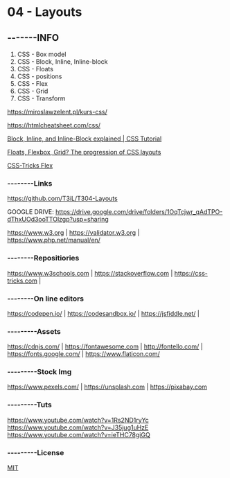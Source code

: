 # 04 - Layouts

## -------INFO

1. CSS - Box model
2. CSS - Block, Inline, Inline-block
3. CSS - Floats
4. CSS - positions
5. CSS - Flex
6. CSS - Grid
7. CSS - Transform



https://miroslawzelent.pl/kurs-css/

https://htmlcheatsheet.com/css/

[Block, Inline, and Inline-Block explained | CSS Tutorial](https://youtu.be/x_i2gga-sYg)

[Floats, Flexbox, Grid? The progression of CSS layouts](https://youtu.be/R7gqJkdc5dM)

[CSS-Tricks Flex](https://css-tricks.com/snippets/css/a-guide-to-flexbox/)

### --------Links
https://github.com/T3iL/T304-Layouts

GOOGLE DRIVE: https://drive.google.com/drive/folders/1OqTcjwr_qAdTPO-dThxUOd3ooTTOlzgp?usp=sharing

https://www.w3.org | https://validator.w3.org | https://www.php.net/manual/en/
### --------Repositiories
https://www.w3schools.com | https://stackoverflow.com | https://css-tricks.com |
### --------On line editors
https://codepen.io/ | https://codesandbox.io/ | https://jsfiddle.net/ |
### ---------Assets
https://cdnjs.com/ | https://fontawesome.com | http://fontello.com/ | https://fonts.google.com/ | https://www.flaticon.com/
### ---------Stock Img
https://www.pexels.com/ | https://unsplash.com | https://pixabay.com
### ---------Tuts
https://www.youtube.com/watch?v=1Rs2ND1ryYc
https://www.youtube.com/watch?v=J35jug1uHzE
https://www.youtube.com/watch?v=ieTHC78giGQ
### ---------License
[MIT](https://choosealicense.com/licenses/mit/)
